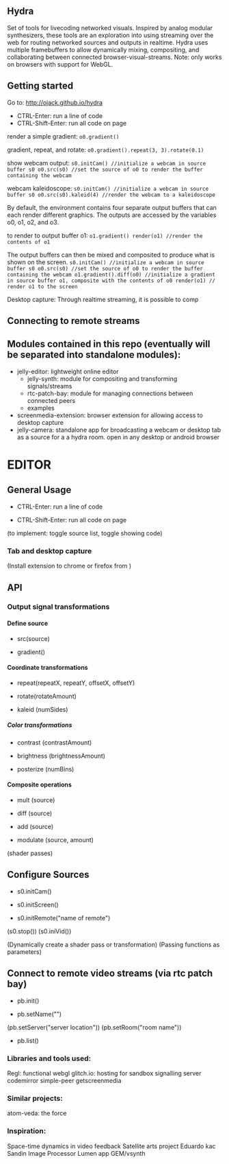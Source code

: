 ## Hydra

Set of tools for livecoding networked visuals. Inspired by analog modular synthesizers, these tools are an exploration into using streaming over the web for routing networked sources and outputs in realtime. Hydra uses multiple framebuffers to allow dynamically mixing, compositing, and collaborating between connected browser-visual-streams. Note: only works on browsers with support for WebGL.

## Getting started
Go to: http://ojack.github.io/hydra

* CTRL-Enter: run a line of code
* CTRL-Shift-Enter: run all code on page

render a simple gradient:
`o0.gradient()`

gradient, repeat, and rotate:
`o0.gradient().repeat(3, 3).rotate(0.1)`

show webcam output:
`s0.initCam() //initialize a webcam in source buffer s0
o0.src(s0) //set the source of o0 to render the buffer containing the webcam`

webcam kaleidoscope:
`s0.initCam() //initialize a webcam in source buffer s0
o0.src(s0).kaleid(4) //render the webcam to a kaleidoscope`

By default, the environment contains four separate output buffers that can each render different graphics.  The outputs are accessed by the variables o0, o1, o2, and o3.

to render to output buffer o1:
`o1.gradient()
render(o1) //render the contents of o1`

The output buffers can then be mixed and composited to produce what is shown on the screen.
`s0.initCam() //initialize a webcam in source buffer s0
o0.src(s0) //set the source of o0 to render the buffer containing the webcam
o1.gradient().diff(o0) //initialize a gradient in source buffer o1, composite with the contents of o0
render(o1) // render o1 to the screen`

Desktop capture:
Through realtime streaming, it is possible to comp


## Connecting to remote streams


## Modules contained in this repo (eventually will be separated into standalone modules):

- jelly-editor: lightweight online editor
    - jelly-synth: module for compositing and transforming signals/streams
    - rtc-patch-bay: module for managing connections between connected peers
    - examples
- screenmedia-extension: browser extension for allowing access to desktop capture
- jelly-camera: standalone app for broadcasting a webcam or desktop tab as a source for a a hydra room. open in any desktop or android browser

# EDITOR

## General Usage
* CTRL-Enter: run a line of code

* CTRL-Shift-Enter: run all code on page

(to implement: toggle source list, toggle showing code)

### Tab and desktop capture
(Install extension to chrome or firefox from )

## API

### Output signal transformations

#### Define source
* src(source)

* gradient()

#### Coordinate transformations

* repeat(repeatX, repeatY, offsetX, offsetY)

* rotate(rotateAmount)

* kaleid (numSides)


##### Color transformations

* contrast (contrastAmount)

* brightness (brightnessAmount)

* posterize (numBins)

#### Composite operations

* mult (source)

* diff (source)

* add (source)

* modulate (source, amount)

(shader passes)

## Configure Sources

* s0.initCam()

* s0.initScreen()

* s0.initRemote("name of remote")

(s0.stop())
(s0.iniVid())

(Dynamically create a shader pass or transformation)
(Passing functions as parameters)

## Connect to remote video streams (via rtc patch bay)

* pb.init()

* pb.setName("")

(pb.setServer("server location"))
(pb.setRoom("room name"))
 * pb.list()

 ### Libraries and tools used:
 Regl: functional webgl
 glitch.io: hosting for sandbox signalling server
 codemirror
 simple-peer
 getscreenmedia

 ### Similar projects:
 atom-veda:
 the force

 ### Inspiration:
 Space-time dynamics in video feedback
 Satellite arts project
 Eduardo kac
 Sandin Image Processor
 Lumen app
 GEM/vsynth

